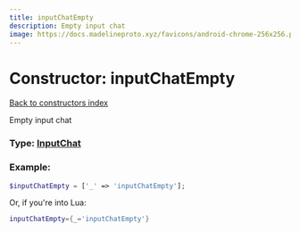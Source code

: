 ```yaml
---
title: inputChatEmpty
description: Empty input chat
image: https://docs.madelineproto.xyz/favicons/android-chrome-256x256.png
---
```

# Constructor: inputChatEmpty  
[Back to constructors index](index.md)



Empty input chat




### Type: [InputChat](../types/InputChat.md)


### Example:

```php
$inputChatEmpty = ['_' => 'inputChatEmpty'];
```  


Or, if you're into Lua:

```lua
inputChatEmpty={_='inputChatEmpty'}

```


